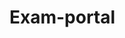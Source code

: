 # Exam-portal

<!-- cd /home/rayhan/Documents/exam-portal/omr-service
source venv/bin/activate
python start.py -->
